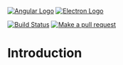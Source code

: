 [![Angular Logo](https://www.vectorlogo.zone/logos/angular/angular-icon.svg)](https://angular.io/) [![Electron Logo](https://www.vectorlogo.zone/logos/electronjs/electronjs-icon.svg)](https://electronjs.org/)

[![Build Status](https://travis-ci.com/dreambo8563/Pt.svg?branch=master)](https://travis-ci.com/dreambo8563/Pt)
[![Make a pull request](https://img.shields.io/badge/PRs-welcome-brightgreen.svg?style=flat-square)](https://github.com/dreambo8563/Pt)

# Introduction
